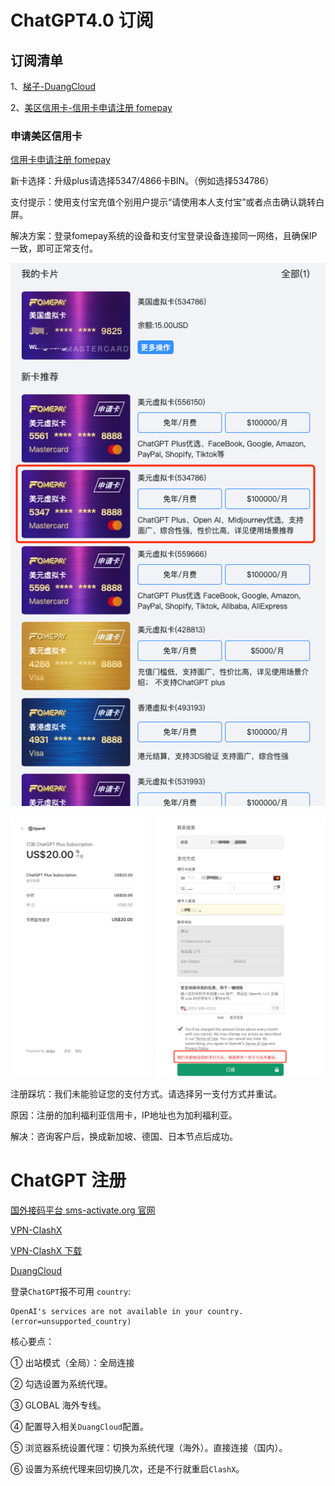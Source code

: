 ﻿
# ChatGPT4.0 订阅

## 订阅清单

1、[梯子-DuangCloud](https://portal.dc-site5.com/#/register?code=9dHaUWlM)

2、[美区信用卡-信用卡申请注册 fomepay](https://gpt.fomepay.com/)

### 申请美区信用卡

[信用卡申请注册 fomepay](https://gpt.fomepay.com/)

新卡选择：升级plus请选择5347/4866卡BIN。（例如选择534786）

支付提示：使用支付宝充值个别用户提示“请使用本人支付宝”或者点击确认跳转白屏。

解决方案：登录fomepay系统的设备和支付宝登录设备连接同一网络，且确保IP一致，即可正常支付。

![./images/fomepay-bin.png](./images/fomepay-bin.png)

![./images/chatgpt4.0-bind.png](./images/chatgpt4.0-bind.png)

注册踩坑：我们未能验证您的支付方式。请选择另一支付方式并重试。

原因：注册的加利福利亚信用卡，IP地址也为加利福利亚。

解决：咨询客户后，换成新加坡、德国、日本节点后成功。


# ChatGPT 注册

[国外接码平台 sms-activate.org 官网](https://sms-activate.org/getNumber)

[VPN-ClashX](https://github.com/yichengchen/clashX)

[VPN-ClashX 下载](https://github.com/yichengchen/clashX/releases)

[DuangCloud](https://portal.dc-site3.com/#/login)

登录`ChatGPT`报不可用 `country`:

```
OpenAI's services are not available in your country. (error=unsupported_country)
```

核心要点：

① 出站模式（全局）：全局连接

② 勾选设置为系统代理。

③ GLOBAL 海外专线。

④ 配置导入相关`DuangCloud`配置。

⑤ 浏览器系统设置代理：切换为系统代理（海外）。直接连接（国内）。

⑥ 设置为系统代理来回切换几次，还是不行就重启`ClashX`。